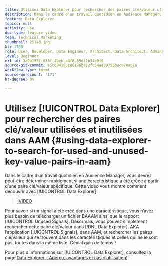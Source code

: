 ```yaml
---
title: Utilisez Data Explorer pour rechercher des paires clé/valeur utilisées et inutilisées.
description: Dans le cadre d’un travail quotidien en Audience Manager, vous devrez peut-être déterminer rapidement si une caractéristique a été créée à partir d’une paire clé/valeur spécifique. Cette vidéo vous montre comment découvrir avec Data Explorer.
feature: Data Explorer
topics: null
activity: use
doc-type: feature video
team: Technical Marketing
thumbnail: 25148.jpg
kt: 1760
role: User, Developer, Data Engineer, Architect, Data Architect, Admin, Leader
level: Beginner
exl-id: 3a9b135f-033f-4beb-a4f8-65df1b34e9f9
source-git-commit: e5c694156ce6196b312fc54ae59755bac07ea676
workflow-type: tm+mt
source-wordcount: '171'
ht-degree: 0%

---
```


# Utilisez [!UICONTROL Data Explorer] pour rechercher des paires clé/valeur utilisées et inutilisées dans AAM {#using-data-explorer-to-search-for-used-and-unused-key-value-pairs-in-aam}

Dans le cadre d’un travail quotidien en Audience Manager, vous devrez peut-être déterminer rapidement si une caractéristique a été créée à partir d’une paire clé/valeur spécifique. Cette vidéo vous montre comment découvrir avec [!UICONTROL Data Explorer].

>[!VIDEO](https://video.tv.adobe.com/v/330362/?quality=12&captions=fre_fr)

Pour savoir si un signal a été créé dans une caractéristique, vous n’avez plus besoin de télécharger un fichier BAAAM ainsi que le rapport [!UICONTROL Unused Signals]. Désormais, vous pouvez simplement rechercher cette paire clé/valeur dans [!DNL Data Explorer], AKA l’application [!UICONTROL Signals], dans AAM, et rechercher les paires clé/valeur qui se trouvent dans les caractéristiques et celles qui ne le sont pas, toutes dans la même liste. Génial gain de temps !

Pour plus d’informations sur [!UICONTROL Data Explorer], consultez la page [Data Explorer - Aperçu, avantages et cas d’utilisation](https://experienceleague.adobe.com/docs/audience-manager/user-guide/features/data-explorer/data-explorer-overview.html?lang=fr)).
